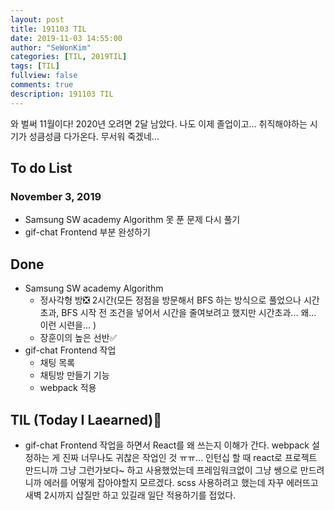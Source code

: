 ```yaml
---
layout: post
title: 191103 TIL
date: 2019-11-03 14:55:00
author: "SeWonKim"
categories: [TIL, 2019TIL]
tags: [TIL]
fullview: false
comments: true
description: 191103 TIL
---
```


와 벌써 11월이다!
2020년 오려면 2달 남았다. 나도 이제 졸업이고... 취직해야하는 시기가 성큼성큼 다가온다. 무서워 죽겠네...

## To do List

### November 3, 2019

- Samsung SW academy Algorithm 못 푼 문제 다시 풀기
- gif-chat Frontend 부분 완성하기


## Done

- Samsung SW academy Algorithm
    - 정사각형 방❎ 2시간(모든 정점을 방문해서 BFS 하는 방식으로 풀었으나 시간초과, BFS 시작 전 조건을 넣어서 시간을 줄여보려고 했지만 시간초과... 왜... 이런 시련을... )
    - 장훈이의 높은 선반✅
- gif-chat Frontend 작업
    - 채팅 목록
    - 채팅방 만들기 기능
    - webpack 적용


## TIL (Today I Laearned)🤔
- gif-chat Frontend 작업을 하면서 React를 왜 쓰는지 이해가 간다. webpack 설정하는 게 진짜 너무나도 귀찮은 작업인 것 ㅠㅠ... 인턴십 할 때 react로 프로젝트 만드니까 그냥 그런가보다~ 하고 사용했었는데 프레임워크없이 그냥 쌩으로 만드려니까 에러를 어떻게 잡아야할지 모르겠다. scss 사용하려고 했는데 자꾸 에러뜨고 새벽 2시까지 삽질만 하고 있길래 일단 적용하기를 접었다.
